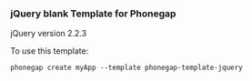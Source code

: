 ### jQuery blank Template for Phonegap

 jQuery version 2.2.3


 To use this template:

	phonegap create myApp --template phonegap-template-jquery